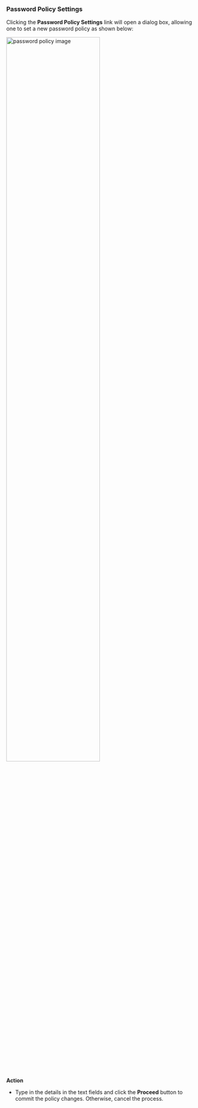 ### Password Policy Settings

Clicking the **Password Policy Settings** link will open a dialog box, allowing one to set a new password policy as shown below:

<img  alt="password policy image" width="70%" height="auto"  class="center"  src="![Image from alias](~@alias/img/media/adfd9.png)">  


**Action**

-   Type in the details in the text fields and click the **Proceed** button to commit the policy changes. Otherwise, cancel the process.